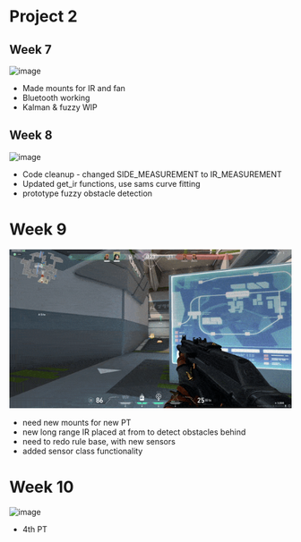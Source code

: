 # Project 2

## Week 7
![image](Week7.gif "image")
  * Made mounts for IR and fan
  * Bluetooth working
  * Kalman & fuzzy WIP

## Week 8 
![image](Week8.gif "image")
  * Code cleanup - changed SIDE_MEASUREMENT to IR_MEASUREMENT
  * Updated get_ir functions, use sams curve fitting
  * prototype fuzzy obstacle detection

# Week 9
![image](Week9.gif "image")
  * need new mounts for new PT
  * new long range IR placed at from to detect obstacles behind
  * need to redo rule base, with new sensors
  * added sensor class functionality

# Week 10
![image](Week10.gif "image")
  * 4th PT
